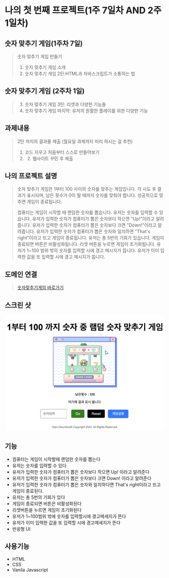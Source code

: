 # 나의 첫 번째 프로젝트(1주 7일차 AND 2주 1일차)


숫자 맞추기 게임(1주차 7일)
---
>숫자 맞추기 게임 만들기
>1. 숫자 맞추기 게임 소개
>2. 숫자 맞추기 게임 2탄:HTML과 자바스크립트가 소통하는 법

숫자 맞추기 게임 (2주차 1일)
---
> 3. 숫자 맞추기 게임 3탄: 리셋과 다양한 기능들
> 4. 숫자 맞추기 게임 마지막: 유저의 원활한 플레이를 위한 다양한 기능

과제내용
---
> 2탄 까지의 결과물 제출 (월요일 과제까지 미리 하시는 걸 추천)
> 1. 코드 지우고 처음부터 스스로 만들어보기
> 2. 2. 웹사이트 꾸민 후 제출


## 나의 프로젝트 설명
> 숫자 맞추기 게임은 1부터 100 사이의 숫자를 맞추는 게임입니다. 각 시도 후 결과가 표시되며, 남은 횟수가 0이 될 때까지 숫자를 맞춰야 합니다. 성공적으로 맞추면 게임이 종료됩니다.

> 컴퓨터는 게임이 시작할 때 랜덤한 숫자를 뽑습니다. 유저는 숫자를 입력할 수 있습니다. 유저가 입력한 숫자가 컴퓨터가 뽑은 숫자보다 작으면 "Up!"이라고 알려줍니다. 유저가 입력한 숫자가 컴퓨터가 뽑은 숫자보다 크면 "Down!"이라고 알려줍니다. 유저가 입력한 숫자가 컴퓨터가 뽑은 숫자와 일치하면 "That's right"이라고 뜨고 게임이 종료됩니다. 유저는 총 5번의 기회가 있습니다. 게임이 종료되면 버튼은 비활성화됩니다. 리셋 버튼을 누르면 게임이 초기화됩니다. 유저가 1~100 범위 밖의 숫자를 입력할 시에 경고 메시지가 뜹니다. 유저가 이미 입력한 값을 또 입력할 시에 경고 메시지가 뜹니다.

도메인 연결
---
> <a href="https://num-in-game.netlify.app" target="_blank">숫자맞추기게임 바로가기</a>

스크린 샷
---
![screenshot](https://github.com/cse96hk/number-guessing-game/blob/main/screenshot.png)

기능
---
- 컴퓨터는 게임이 시작할때 랜덤한 숫자를 뽑는다
- 유저는 숫자를 입력할 수 있다
- 유저가 입력한 숫자가 컴퓨터가 뽑은 숫자보다 작으면 Up! 이라고 알려준다
- 유저가 입력한 숫자가 컴퓨터가 뽑은 숫자보다 크면 Down! 이라고 알려준다
- 유저가 입력한 숫자가 컴퓨터가 뽑은 숫자와 일치하다면 That's right이라고 뜨고 게임이 종료된다.
- 유저는 총 5번의 기회가 있다
- 게임이 종료되면 버튼은 비활성화된다
- 리셋버튼을 누르면 게임이 초기화된다
- 유저가 1~100범위 밖에 숫자를 입력할시에 경고메세지가 뜬다
- 유저가 이미 입력한 값을 또 입력할 시에 경고메세지가 뜬다
- 반응형 UI

사용기능
---
- HTML
- CSS
- Vanila Javascript


  


